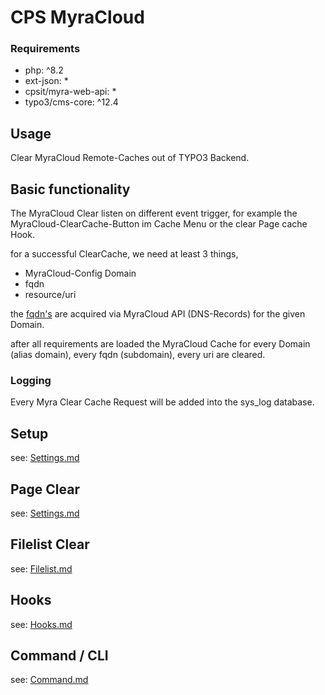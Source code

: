 # CPS MyraCloud

### Requirements

* php: ^8.2
* ext-json: *
* cpsit/myra-web-api: *
* typo3/cms-core: ^12.4

## Usage

Clear MyraCloud Remote-Caches out of TYPO3 Backend.

## Basic functionality

The MyraCloud Clear listen on different event trigger, for example the MyraCloud-ClearCache-Button im Cache Menu or
the clear Page cache Hook.

for a successful ClearCache, we need at least 3 things,
* MyraCloud-Config Domain
* fqdn
* resource/uri

the [fqdn's](https://en.wikipedia.org/wiki/Fully_qualified_domain_name) are acquired via MyraCloud API (DNS-Records) for the given Domain.

after all requirements are loaded the MyraCloud Cache for every Domain (alias domain), every fqdn (subdomain), every uri are cleared.

### Logging

Every Myra Clear Cache Request will be added into the sys_log database.

## Setup

see: [Settings.md](Docs/Settings.md)

## Page Clear

see: [Settings.md](Docs/Settings.md)

## Filelist Clear

see: [Filelist.md](Docs/Filelist.md)

## Hooks

see: [Hooks.md](Docs/Hooks.md)

## Command / CLI

see: [Command.md](Docs/Command.md)
